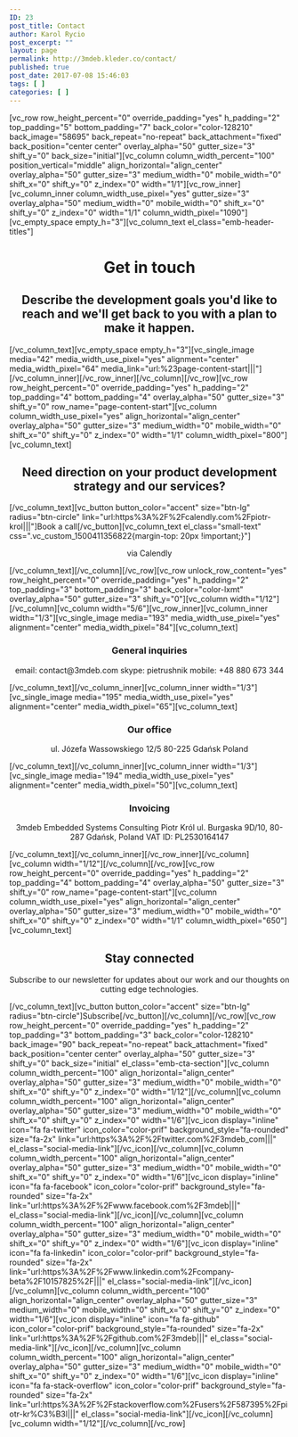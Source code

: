 ```yaml
---
ID: 23
post_title: Contact
author: Karol Rycio
post_excerpt: ""
layout: page
permalink: http://3mdeb.kleder.co/contact/
published: true
post_date: 2017-07-08 15:46:03
tags: [ ]
categories: [ ]
---
```

[vc_row row_height_percent="0" override_padding="yes" h_padding="2" top_padding="5" bottom_padding="7" back_color="color-128210" back_image="58695" back_repeat="no-repeat" back_attachment="fixed" back_position="center center" overlay_alpha="50" gutter_size="3" shift_y="0" back_size="initial"][vc_column column_width_percent="100" position_vertical="middle" align_horizontal="align_center" overlay_alpha="50" gutter_size="3" medium_width="0" mobile_width="0" shift_x="0" shift_y="0" z_index="0" width="1/1"][vc_row_inner][vc_column_inner column_width_use_pixel="yes" gutter_size="3" overlay_alpha="50" medium_width="0" mobile_width="0" shift_x="0" shift_y="0" z_index="0" width="1/1" column_width_pixel="1090"][vc_empty_space empty_h="3"][vc_column_text el_class="emb-header-titles"] <h1 style="text-align: center">
  Get in touch
</h1>

<h2 style="text-align: center">
  Describe the development goals you'd like to reach and we'll get back to you with a plan to make it happen.
</h2> [/vc_column_text][vc_empty_space empty_h="3"][vc_single_image media="42" media_width_use_pixel="yes" alignment="center" media_width_pixel="64" media_link="url:%23page-content-start|||"][/vc_column_inner][/vc_row_inner][/vc_column][/vc_row][vc_row row_height_percent="0" override_padding="yes" h_padding="2" top_padding="4" bottom_padding="4" overlay_alpha="50" gutter_size="3" shift_y="0" row_name="page-content-start"][vc_column column_width_use_pixel="yes" align_horizontal="align_center" overlay_alpha="50" gutter_size="3" medium_width="0" mobile_width="0" shift_x="0" shift_y="0" z_index="0" width="1/1" column_width_pixel="800"][vc_column_text] 

<h2 style="text-align: center">
  Need direction on your product development strategy and our services?
</h2> [/vc_column_text][vc_button button_color="accent" size="btn-lg" radius="btn-circle" link="url:https%3A%2F%2Fcalendly.com%2Fpiotr-krol|||"]Book a call[/vc_button][vc_column_text el_class="small-text" css=".vc_custom_1500411356822{margin-top: 20px !important;}"] 

<p style="text-align: center">
  via Calendly
</p> [/vc_column_text][/vc_column][/vc_row][vc_row unlock_row_content="yes" row_height_percent="0" override_padding="yes" h_padding="2" top_padding="3" bottom_padding="3" back_color="color-lxmt" overlay_alpha="50" gutter_size="3" shift_y="0"][vc_column width="1/12"][/vc_column][vc_column width="5/6"][vc_row_inner][vc_column_inner width="1/3"][vc_single_image media="193" media_width_use_pixel="yes" alignment="center" media_width_pixel="84"][vc_column_text] 

<h3 style="text-align: center">
  General inquiries
</h3>

<p style="text-align: center">
  email: contact@3mdeb.com skype: pietrushnik mobile: +48 880 673 344
</p> [/vc_column_text][/vc_column_inner][vc_column_inner width="1/3"][vc_single_image media="195" media_width_use_pixel="yes" alignment="center" media_width_pixel="65"][vc_column_text] 

<h3 style="text-align: center">
  Our office
</h3>

<p style="text-align: center">
  ul. Józefa Wassowskiego 12/5 80-225 Gdańsk Poland
</p> [/vc_column_text][/vc_column_inner][vc_column_inner width="1/3"][vc_single_image media="194" media_width_use_pixel="yes" alignment="center" media_width_pixel="50"][vc_column_text] 

<h3 style="text-align: center">
  Invoicing
</h3>

<p style="text-align: center">
  3mdeb Embedded Systems Consulting Piotr Król ul. Burgaska 9D/10, 80-287 Gdańsk, Poland VAT ID: PL2530164147
</p> [/vc_column_text][/vc_column_inner][/vc_row_inner][/vc_column][vc_column width="1/12"][/vc_column][/vc_row][vc_row row_height_percent="0" override_padding="yes" h_padding="2" top_padding="4" bottom_padding="4" overlay_alpha="50" gutter_size="3" shift_y="0" row_name="page-content-start"][vc_column column_width_use_pixel="yes" align_horizontal="align_center" overlay_alpha="50" gutter_size="3" medium_width="0" mobile_width="0" shift_x="0" shift_y="0" z_index="0" width="1/1" column_width_pixel="650"][vc_column_text] 

<h2 style="text-align: center">
  Stay connected
</h2>

<p style="text-align: center">
  Subscribe to our newsletter for updates about our work and our thoughts on cutting edge technologies.
</p> [/vc_column_text][vc_button button_color="accent" size="btn-lg" radius="btn-circle"]Subscribe[/vc_button][/vc_column][/vc_row][vc_row row_height_percent="0" override_padding="yes" h_padding="2" top_padding="3" bottom_padding="3" back_color="color-128210" back_image="90" back_repeat="no-repeat" back_attachment="fixed" back_position="center center" overlay_alpha="50" gutter_size="3" shift_y="0" back_size="initial" el_class="emb-cta-section"][vc_column column_width_percent="100" align_horizontal="align_center" overlay_alpha="50" gutter_size="3" medium_width="0" mobile_width="0" shift_x="0" shift_y="0" z_index="0" width="1/12"][/vc_column][vc_column column_width_percent="100" align_horizontal="align_center" overlay_alpha="50" gutter_size="3" medium_width="0" mobile_width="0" shift_x="0" shift_y="0" z_index="0" width="1/6"][vc_icon display="inline" icon="fa fa-twitter" icon_color="color-prif" background_style="fa-rounded" size="fa-2x" link="url:https%3A%2F%2Ftwitter.com%2F3mdeb_com|||" el_class="social-media-link"][/vc_icon][/vc_column][vc_column column_width_percent="100" align_horizontal="align_center" overlay_alpha="50" gutter_size="3" medium_width="0" mobile_width="0" shift_x="0" shift_y="0" z_index="0" width="1/6"][vc_icon display="inline" icon="fa fa-facebook" icon_color="color-prif" background_style="fa-rounded" size="fa-2x" link="url:https%3A%2F%2Fwww.facebook.com%2F3mdeb|||" el_class="social-media-link"][/vc_icon][/vc_column][vc_column column_width_percent="100" align_horizontal="align_center" overlay_alpha="50" gutter_size="3" medium_width="0" mobile_width="0" shift_x="0" shift_y="0" z_index="0" width="1/6"][vc_icon display="inline" icon="fa fa-linkedin" icon_color="color-prif" background_style="fa-rounded" size="fa-2x" link="url:https%3A%2F%2Fwww.linkedin.com%2Fcompany-beta%2F10157825%2F|||" el_class="social-media-link"][/vc_icon][/vc_column][vc_column column_width_percent="100" align_horizontal="align_center" overlay_alpha="50" gutter_size="3" medium_width="0" mobile_width="0" shift_x="0" shift_y="0" z_index="0" width="1/6"][vc_icon display="inline" icon="fa fa-github" icon_color="color-prif" background_style="fa-rounded" size="fa-2x" link="url:https%3A%2F%2Fgithub.com%2F3mdeb|||" el_class="social-media-link"][/vc_icon][/vc_column][vc_column column_width_percent="100" align_horizontal="align_center" overlay_alpha="50" gutter_size="3" medium_width="0" mobile_width="0" shift_x="0" shift_y="0" z_index="0" width="1/6"][vc_icon display="inline" icon="fa fa-stack-overflow" icon_color="color-prif" background_style="fa-rounded" size="fa-2x" link="url:https%3A%2F%2Fstackoverflow.com%2Fusers%2F587395%2Fpiotr-kr%C3%B3l|||" el_class="social-media-link"][/vc_icon][/vc_column][vc_column width="1/12"][/vc_column][/vc_row]